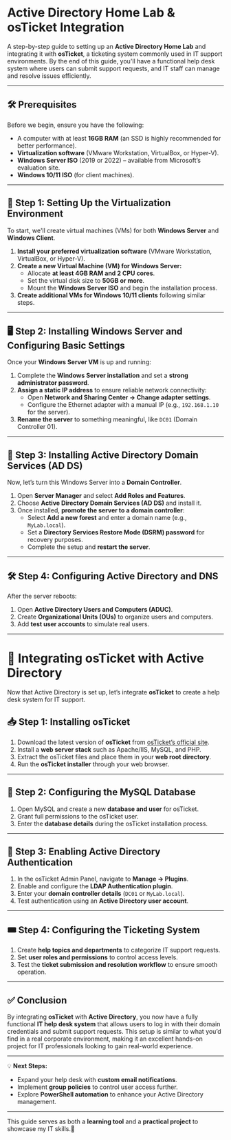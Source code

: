 # Active Directory Home Lab & osTicket Integration  
A step-by-step guide to setting up an **Active Directory Home Lab** and integrating it with **osTicket**, a ticketing system commonly used in IT support environments. By the end of this guide, you'll have a functional help desk system where users can submit support requests, and IT staff can manage and resolve issues efficiently.

---

## 🛠 Prerequisites  
Before we begin, ensure you have the following:  

- A computer with at least **16GB RAM** (an SSD is highly recommended for better performance).  
- **Virtualization software** (VMware Workstation, VirtualBox, or Hyper-V).  
- **Windows Server ISO** (2019 or 2022) – available from Microsoft’s evaluation site.  
- **Windows 10/11 ISO** (for client machines).  

---

## 🚀 Step 1: Setting Up the Virtualization Environment  
To start, we'll create virtual machines (VMs) for both **Windows Server** and **Windows Client**.  

1. **Install your preferred virtualization software** (VMware Workstation, VirtualBox, or Hyper-V).  
2. **Create a new Virtual Machine (VM) for Windows Server:**  
   - Allocate **at least 4GB RAM and 2 CPU cores**.  
   - Set the virtual disk size to **50GB or more**.  
   - Mount the **Windows Server ISO** and begin the installation process.  
3. **Create additional VMs for Windows 10/11 clients** following similar steps.  

---

## 🖥 Step 2: Installing Windows Server and Configuring Basic Settings  
Once your **Windows Server VM** is up and running:  

1. Complete the **Windows Server installation** and set a **strong administrator password**.  
2. **Assign a static IP address** to ensure reliable network connectivity:  
   - Open **Network and Sharing Center → Change adapter settings**.  
   - Configure the Ethernet adapter with a manual IP (e.g., `192.168.1.10` for the server).  
3. **Rename the server** to something meaningful, like `DC01` (Domain Controller 01).  

---

## 🔧 Step 3: Installing Active Directory Domain Services (AD DS)  
Now, let’s turn this Windows Server into a **Domain Controller**.  

1. Open **Server Manager** and select **Add Roles and Features**.  
2. Choose **Active Directory Domain Services (AD DS)** and install it.  
3. Once installed, **promote the server to a domain controller**:  
   - Select **Add a new forest** and enter a domain name (e.g., `MyLab.local`).  
   - Set a **Directory Services Restore Mode (DSRM) password** for recovery purposes.  
   - Complete the setup and **restart the server**.  

---

## 🛠 Step 4: Configuring Active Directory and DNS  
After the server reboots:  

1. Open **Active Directory Users and Computers (ADUC)**.  
2. Create **Organizational Units (OUs)** to organize users and computers.  
3. Add **test user accounts** to simulate real users.  

---

# 🎫 Integrating osTicket with Active Directory  
Now that Active Directory is set up, let’s integrate **osTicket** to create a help desk system for IT support.  

## 📥 Step 1: Installing osTicket  
1. Download the latest version of **osTicket** from [osTicket’s official site](https://osticket.com/download).  
2. Install a **web server stack** such as Apache/IIS, MySQL, and PHP.  
3. Extract the osTicket files and place them in your **web root directory**.  
4. Run the **osTicket installer** through your web browser.  

---

## 💾 Step 2: Configuring the MySQL Database  
1. Open MySQL and create a new **database and user** for osTicket.  
2. Grant full permissions to the osTicket user.  
3. Enter the **database details** during the osTicket installation process.  

---

## 🔑 Step 3: Enabling Active Directory Authentication  
1. In the osTicket Admin Panel, navigate to **Manage → Plugins**.  
2. Enable and configure the **LDAP Authentication plugin**.  
3. Enter your **domain controller details** (`DC01` or `MyLab.local`).  
4. Test authentication using an **Active Directory user account**.  

---

## 🎟 Step 4: Configuring the Ticketing System  
1. Create **help topics and departments** to categorize IT support requests.  
2. Set **user roles and permissions** to control access levels.  
3. Test the **ticket submission and resolution workflow** to ensure smooth operation.  

---

## ✅ Conclusion  
By integrating **osTicket** with **Active Directory**, you now have a fully functional **IT help desk system** that allows users to log in with their domain credentials and submit support requests. This setup is similar to what you’d find in a real corporate environment, making it an excellent hands-on project for IT professionals looking to gain real-world experience.  

---

💡 **Next Steps:**  
- Expand your help desk with **custom email notifications**.  
- Implement **group policies** to control user access further.  
- Explore **PowerShell automation** to enhance your Active Directory management.  

---

This guide serves as both a **learning tool** and a **practical project** to showcase my IT skills.🚀  
